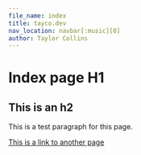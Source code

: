```yaml
---
file_name: index
title: tayco.dev
nav_location: navbar[:music][0]
author: Taylor Collins
---
```


# Index page H1

## This is an h2

This is a test paragraph for this page.

[This is a link to another page](about-me.html)
